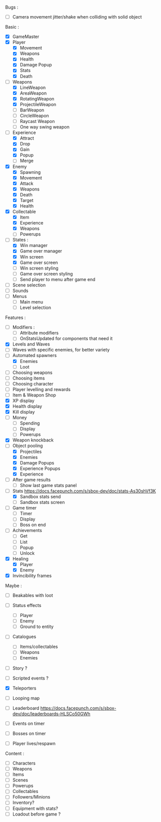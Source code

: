 Bugs :
  * [ ] Camera movement jitter/shake when colliding with solid object

Basic :
  * [x] GameMaster
  * [x] Player
    * [x] Movement
    * [x] Weapons
    * [x] Health
    * [x] Damage Popup
    * [x] Stats
    * [x] Death
  * [ ] Weapons
    * [x] LineWeapon
    * [x] AreaWeapon
    * [x] RotatingWeapon
    * [x] ProjectileWeapon
    * [ ] BarWeapon
    * [ ] CircleWeapon
    * [ ] Raycast Weapon
    * [ ] One way swing weapon
  * [ ] Experience
    * [x] Attract
    * [x] Drop
    * [x] Gain
    * [x] Popup
    * [ ] Merge
  * [x] Enemy
    * [x] Spawning
    * [x] Movement
    * [x] Attack
    * [x] Weapons
    * [x] Death
    * [x] Target
    * [x] Health
  * [x] Collectable
    * [x] Item
    * [x] Experience
    * [x] Weapons
    * [ ] Powerups
  * [ ] States :
    * [x] Win manager
    * [x] Game over manager
    * [x] Win screen
    * [x] Game over screen
    * [ ] Win screen styling
    * [ ] Game over screen styling
    * [ ] Send player to menu after game end
  * [ ] Scene selection
  * [ ] Sounds
  * [ ] Menus
    * [ ] Main menu
    * [ ] Level selection

Features :
  * [ ] Modifiers :
    * [ ] Attribute modifiers
    * [ ] OnStatsUpdated for components that need it
  * [x] Levels and Waves
  * [ ] Waves with specific enemies, for better variety
  * [ ] Automated spawners
    * [x] Enemies
    * [ ] Loot
  * [ ] Choosing weapons
  * [ ] Choosing items
  * [ ] Choosing character
  * [ ] Player levelling and rewards
  * [ ] Item & Weapon Shop
  * [x] XP display
  * [x] Health display
  * [x] Kill display
  * [ ] Money
    * [ ] Spending
    * [ ] Display
    * [ ] Powerups
  * [x] Weapon knockback
  * [ ] Object pooling
    * [x] Projectiles
    * [x] Enemies
    * [x] Damage Popups
    * [x] Experience Popups
    * [x] Experience
  * [ ] After game results
    * [ ] Show last game stats panel
  * [ ] Stats https://docs.facepunch.com/s/sbox-dev/doc/stats-As30shVf3K
    * [x] Sandbox stats send
    * [ ] Sandbox stats screen
  * [ ] Game timer
    * [ ] Timer
    * [ ] Display
    * [ ] Boss on end
  * [ ] Achievements
    * [ ] Get
    * [ ] List
    * [ ] Popup
    * [ ] Unlock
  * [x] Healing
    * [x] Player
    * [x] Enemy
  * [x] Invincibility frames

Maybe :
  * [ ] Beakables with loot
  * [ ] Status effects
    * [ ] Player
    * [ ] Enemy
    * [ ] Ground to entity
  * [ ] Catalogues
    * [ ] Items/collectables
    * [ ] Weapons
    * [ ] Enemies
  * [ ] Story ?
  * [ ] Scripted events ?
  * [x] Teleporters
  * [ ] Looping map
  * [ ] Leaderboard https://docs.facepunch.com/s/sbox-dev/doc/leaderboards-HLSCo50GWh
  * [ ] Events on timer
  * [ ] Bosses on timer
  * [ ] Player lives/respawn


Content :
  * [ ] Characters
  * [ ] Weapons
  * [ ] Items
  * [ ] Scenes
  * [ ] Powerups
  * [ ] Collectables
  * [ ] Followers/Minions
  * [ ] Inventory?
  * [ ] Equipment with stats?
  * [ ] Loadout before game ?